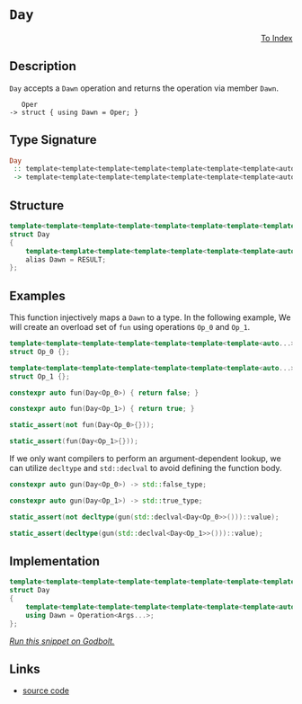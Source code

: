 <!-- Copyright 2024 Feng Mofan
SPDX-License-Identifier: Apache-2.0 -->

# `Day`

<p style='text-align: right;'><a href="../utilities.md#day">To Index</a></p>

## Description

`Day` accepts a `Dawn` operation and returns the operation via member `Dawn`.

<pre><code>   Oper
-> struct { using Dawn = Oper; }</code></pre>

## Type Signature

```Haskell
Day
 :: template<template<template<template<template<template<template<auto...> class...> class...> class...> class...> class...> class...> class...
 -> template<template<template<template<template<template<template<auto...> class...> class...> class...> class...> class...> class...>
```

## Structure

```C++
template<template<template<template<template<template<template<template<auto...> class...> class...> class...> class...> class...> class...> class>
struct Day
{
    template<template<template<template<template<template<template<auto...> class...> class...> class...> class...> class...> class...>
    alias Dawn = RESULT;
};
```

## Examples

This function injectively maps a `Dawn` to a type.
In the following example, We will create an overload set of `fun` using operations `Op_0` and `Op_1`.

```C++
template<template<template<template<template<template<template<auto...> class...> class...> class...> class...> class...> class...>
struct Op_0 {};

template<template<template<template<template<template<template<auto...> class...> class...> class...> class...> class...> class...>
struct Op_1 {};

constexpr auto fun(Day<Op_0>) { return false; }

constexpr auto fun(Day<Op_1>) { return true; }

static_assert(not fun(Day<Op_0>{}));

static_assert(fun(Day<Op_1>{}));
```

If we only want compilers to perform an argument-dependent lookup, we can utilize `decltype` and `std::declval` to avoid defining the function body.

```C++
constexpr auto gun(Day<Op_0>) -> std::false_type;

constexpr auto gun(Day<Op_1>) -> std::true_type;

static_assert(not decltype(gun(std::declval<Day<Op_0>>()))::value);

static_assert(decltype(gun(std::declval<Day<Op_1>>()))::value);
```

## Implementation

```C++
template<template<template<template<template<template<template<template<auto...> class...> class...> class...> class...> class...> class...> class Operation>
struct Day
{
    template<template<template<template<template<template<template<auto...> class...> class...> class...> class...> class...> class...Args>
    using Dawn = Operation<Args...>;
};
```

[*Run this snippet on Godbolt.*](https://godbolt.org/#z:OYLghAFBqd5QCxAYwPYBMCmBRdBLAF1QCcAaPECAMzwBtMA7AQwFtMQByARg9KtQYEAysib0QXACx8BBAKoBnTAAUAHpwAMvAFYTStJg1DIApACYAQuYukl9ZATwDKjdAGFUtAK4sGIAGwAnKSuADJ4DJgAcj4ARpjEIADMABykAA6oCoRODB7evgHBmdmOAuGRMSzxiam2mPZlDEIETMQE%2BT5%2BQfWNuS1tBBXRcQnJaQqt7Z2FPZODw1U14wCUtqhexMjsHASYLOkGeyZJbnsHR5gnZ/uHTMen53cPNxf3V4%2B3l9dP359vLyYXiIADowSdsABqZAGBQKMEgiHQ2Hw8FJKEwphwhFIzHYtEYlE49HIrGoxEkvEKSEAeXSCXuuQhJg0AEFJsQvA5IQARJgAT3QxEwrBZrJMAHYrGzIbLIb93j8vor/s8Pq81UqAeqFS9deqgaCCaT8RTCWTiebTbiicaqZaTeTWcRgApmTK5V5skZeUwAO4MSEnHm0%2BnERkCa7O12Wk7S8USnlxsVigD0ACpM1nsznU2ns5CACrYISFoSQ7N5tkZnO1rNV8Vs/VazWqv4a9vNtsqjs9w2oB32u22s2Owcjm0W4dTs1ijlcgihgD6GiDUslSaS8bFXd7euV%2B%2B1Lc7B51p%2Bu/fHM8n1spE7v14ft6t5Pd7IInO5dKXXDXVkTyZsvmWaQgAYngxCTEWmBQZWKZsmgDCTJgqjpMQkL9pCVBeAwEB8oKwqiqc34aBCKx/pCwoEJsgZUGIShxmuSZAQhAjIah6GYdhuH4UKIosNc35cGRFFUTR8qch8FhMfB76MsgS5kgkBAQAwqCLtxeECnxRFuCRzLromKwrIBjZyY4ClKe01A4VpBH8YJ6Q/gZ/48sZpnAZmkJCJgiHoNBsH1rJ5hJBEMJeFgQanMCdCEPyb5ioh7FoRhwKoJCwC2bxhECcRTmkei5EALRIpM6AgCAdG0EoS4EPy9IeaxSF7BxqVEBlWXaTljnOYVkIlSSZUVR%2BXiYLV9VSbJ8wWYpcLKap6mQlgMJ1fS0C2UNIDLbQABuYjXNlDl5SuzLohAxkrBVe3eJgJlblNrQzVZKnbatmDrbhm3bddB1dUdelOcJ6IQudxlXWIo13RYHBrLQnAAKy8H4HBaKQqCcG41jWJCCgbFsmBBmYSQ8KQBCaDDawANYgPDkgghokhcBKSQaPDGhmP4/hmCkaRwxwki8CwEgaBopDI6j6McLwCggKLZMozDpBwLAMCICAGwEOkwLkJQaAHHQCRRKwOyqCk/hFf4kgZcgyCQlIIJmLwmD4EQxB4OVXAyIIIhiOwUhe/IShqOTpC6J7frhuknA8LDCNIyHks0sCWuLqgVCQqb5uW9btv22YkIQB4%2Bv0OhIVcCsvDy1oawQEgevpAbZAUBA9eNyAwBSGYfB0HskGULEIexBEbT8tHvBD8wxD8jSsTaL58sk3rbCCDSDC0KPCukFgsReMAbhiNVY9b/shjAOIm/4MKDh4DtMEhyhvnAjsJMRHsfOo7QeCxOGU8eFgIcfjwELbgvBb7EFiFkTAPIT5GE/kYcmawqAGFdAANTwJgP0dJGBH34N7UQ4h/a4MDiodQm8w76FPigLGlh9BfxlpANYqB0hNBlhwIqZVgymEsNYMwEswFuywPQ86vR565BcAwdwnguh6DCBEEY1QxiexKDkAQMw/BKKyCohgixRiJE9nYURAgBjTCkYUfRDRDHNCmEMORSxFG2GsWovQ8x2g6IUXotYuNNjbAkLHDgiMxYJ04BnM2FsrbABtnbOm%2BcIC4EICQQmxMK6kwQWsBAIosCJGEdTSQSQQSBCSBKSQDMzCSH8CLeGPQ%2BYC1IELYmIJ/BcH8CkQIKQmm0y4PDAp/hAmb0ltLWWKSFY11VrXdWydtbN1biXI2bBOBtBYDtCURUmCkh9FwQIIIuD0ydi7Eg7s9BEJ9gQ6QRDFAkJDroLuEcmBRxAX4gJ4teCJwmandOCylkrLWcAO2mztmrkLqgYuCRElmGSVXRWYzpkJB1i3IFDcS4gA%2BcszERgNlcFFjQWgvcZYQAHpvCeI8j6EqnjPOeDgj5L0YAQVe68Q7b13vvWgh8QHHxYKfc%2BqNL6iNvqw1GD9kBPyPq/BoIdP7fxHn/HYqNAHAJJmAiBShoHstgREUAwy%2BDIIUGgjBWDkYkyOfgv2pzZDnODmQkAXcDDwK4VYGh4qhGMOYbkVh7CCDoE4dQiwvDnn8PdnfBhIjr7OAgK4JxntZGVF0XoZRTRw0ZE0U0NxyxzF9CMY40x6ig1NGMTYqN7jnEZoKFmlxeb5Eps8XjHx5d9Bx16RLYJyKvmop%2BRsrZ9MC5xNdok8uldUmkHSUwTJlA/E1LqZshmEoukSmZpIUpltPZPLRpwAZcsEFK1GUgDWKdYXQuILMnYCzs4sAUDtW2O022XEmLs%2BJAjDmyGOcagOZrSGo10EkUgNy7kx1rf4%2BOfTOBJ01sCSEacMLEBYMe0957L3vCgoC4FpciZJHBeuqF8LG67ow4is96QnIXsCEuK9BBFIQctt3bFCRcX4tRiSjeJM6NkvnpSoFy8aVrw3lyzAO894H1YSTLAKqz7St4Ny6%2BvL76qEfnsYVghRWb3FT/fkUqAFuzlaAhIiqoEwLPmq9dSCmCoPQZg%2Bk%2BreCGt9hIE1ggX2XOSBQm1XraGxEdWjZ1bFOCpiGranhfCEgCIDcIgxwa/ChokfGyN5b7GxtyPGmL5RbHRtTZY3N8bgs5uscm%2Bxpa0uZcSwWmtXj8a%2BN/Y8oJHBwOQaties9kICMgmI52vZSGkl9uGWkjJYxhHVMFpazZSQkjwzZozEWA2JTNPrc8ldthBkQuMqQHJ8N8nwxSBzQIkhAjM0KVwD9fMkj/obVLIZ1c/GO0m8uo7c21hgOyM4SQQA%3D)

## Links

- [source code](../../../conceptrodon/day.hpp)

